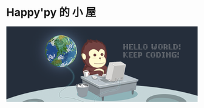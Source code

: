 <!-- logo标识，media为我们在docs中创建的素材文件夹 -->
<!-- ![logo](media/blog.svg) -->

<!-- 以下封面描述 -->
# **Happy'py 的 小 屋**



<!-- 以下为链接，空格分隔 -->
<!-- [GitHub](https://github.com/pycrab/docsifyGuide) [docsify](https://docsify.js.org/#/quickstart)  [Get Started](index) -->

<!-- 这个是封面背景图，不配置的话，是随机的颜色 -->
<!-- ![](image/程序员.png) -->

<!-- 固定封面背景色，不配置的话，背景是随机的颜色，背景色和背景图只能同时配置一个 -->
![](image/程序员.png)